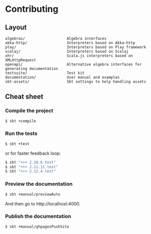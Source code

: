 Contributing
============

## Layout

~~~
algebras/                   Algebra interfaces
akka-http/                  Interpreters based on Akka-http
play/                       Interpreters based on Play framework
scalaj/                     Interpreters based on Scalaj
xhr/                        Scala.js interpreters based on XMLHttpRequest
openapi/                    Alternative algebra interfaces for generating documentation
testsuite/                  Test kit
documentation/              User manual and examples
sbt-assets/                 Sbt settings to help handling assets
~~~

## Cheat sheet

### Compile the project

~~~ sh
$ sbt +compile
~~~

### Run the tests

~~~ sh
$ sbt +test
~~~

or for faster feedback loop:

~~~ sh
$ sbt "+++ 2.10.6 test"
$ sbt "+++ 2.11.11 test"
$ sbt "+++ 2.12.4 test"
~~~


### Preview the documentation

~~~ sh
$ sbt +manual/previewAuto
~~~

And then go to http://localhost:4000.

### Publish the documentation

~~~ sh
$ sbt +manual/ghpagesPushSite
~~~